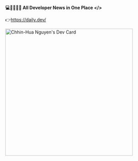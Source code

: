  **💻👩‍👩‍👦‍👦 All Developer News in One Place </>**

 👉https://daily.dev/
 
<a href="https://app.daily.dev/ziinHua"><img src="https://api.daily.dev/devcards/a123ff06772a4435b38ac735db0f9300.png?r=e77" width="400" alt="Chhin-Hua Nguyen's Dev Card"/></a>
